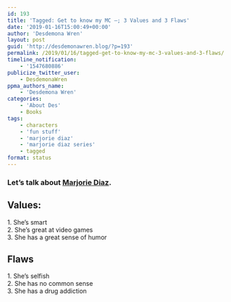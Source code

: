 ```yaml
---
id: 193
title: 'Tagged: Get to know my MC –; 3 Values and 3 Flaws'
date: '2019-01-16T15:00:49+00:00'
author: 'Desdemona Wren'
layout: post
guid: 'http://desdemonawren.blog/?p=193'
permalink: /2019/01/16/tagged-get-to-know-my-mc-3-values-and-3-flaws/
timeline_notification:
    - '1547680886'
publicize_twitter_user:
    - DesdemonaWren
ppma_authors_name:
    - 'Desdemona Wren'
categories:
    - 'About Des'
    - Books
tags:
    - characters
    - 'fun stuff'
    - 'marjorie diaz'
    - 'marjorie diaz series'
    - tagged
format: status
---
```


### Let’s talk about [Marjorie Diaz](https://www.amazon.com/dp/B07FBWBDYR?ref_=pe_3052080_276849420).

## Values: 

1\. She’s smart   
2\. She’s great at video games   
3\. She has a great sense of humor

## Flaws 

1\. She’s selfish   
2\. She has no common sense   
3\. She has a drug addiction